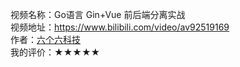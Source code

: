 视频名称：Go语言 Gin+Vue 前后端分离实战  
视频地址：https://www.bilibili.com/video/av92519169  
作者：[六个六科技](https://space.bilibili.com/393812515)  
我的评价：★★★★★  
